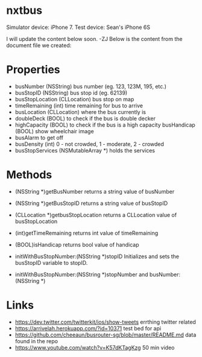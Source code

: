 # nxtbus
Simulator device: iPhone 7.
Test device: Sean's iPhone 6S




I will update the content below soon. -ZJ
Below is the content from the document file we created:
# Properties

- busNumber (NSString)			bus number (eg. 123, 123M, 195, etc.)
- busStopID (NSString)				bus stop id (eg. 62139)
- busStopLocation (CLLocation)		bus stop on map
- timeRemaining (int)				time remaining for bus to arrive
- busLocation (CLLocation)			where the bus currently is
- doubleDeck (BOOL)				to check if the bus is double decker
- highCapacity (BOOL)				to check if the bus is a high capacity busHandicap (BOOL) 			show wheelchair image
- busAlarm 					to get off
- busDensity (int)				0 - not crowded, 1 - moderate, 2 - crowded
- busStopServices (NSMutableArray *)	holds the services 


# Methods
- (NSString *)getBusNumber			returns a string value of busNumber
- (NSString *)getBusStopID			returns a string value of busStopID
- (CLLocation *)getbusStopLocation		returns a CLLocation value of busStopLocation
- (int)getTimeRemaining			returns int value of timeRemaining
- (BOOL)isHandicap				returns bool value of handicap



- initWithBusStopNumber:(NSString *)stopID     Initializes and sets the busStopID variable to stopID.
- initWithBusStopNumber:(NSString *)stopNumber and busNumber:(NSString *)


# Links

- https://dev.twitter.com/twitterkit/ios/show-tweets				errthing twitter related
- https://arrivelah.herokuapp.com/?id=10371					test bed for api
- https://github.com/cheeaun/busrouter-sg/blob/master/README.md	data found in the repo
- https://www.youtube.com/watch?v=K57dKTagKzg 				50 min video 

